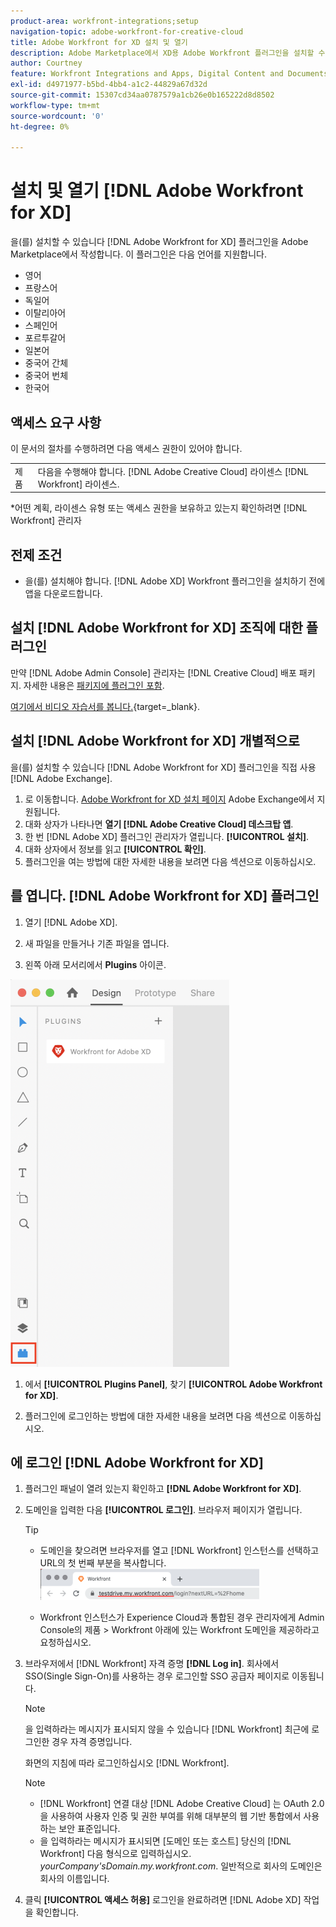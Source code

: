 ```yaml
---
product-area: workfront-integrations;setup
navigation-topic: adobe-workfront-for-creative-cloud
title: Adobe Workfront for XD 설치 및 열기
description: Adobe Marketplace에서 XD용 Adobe Workfront 플러그인을 설치할 수 있습니다.
author: Courtney
feature: Workfront Integrations and Apps, Digital Content and Documents
exl-id: d4971977-b5bd-4bb4-a1c2-44829a67d32d
source-git-commit: 15307cd34aa0787579a1cb26e0b165222d8d8502
workflow-type: tm+mt
source-wordcount: '0'
ht-degree: 0%

---
```


# 설치 및 열기 [!DNL Adobe Workfront for XD]

을(를) 설치할 수 있습니다 [!DNL Adobe Workfront for XD] 플러그인을 Adobe Marketplace에서 작성합니다. 이 플러그인은 다음 언어를 지원합니다.

* 영어
* 프랑스어
* 독일어
* 이탈리아어
* 스페인어
* 포르투갈어
* 일본어
* 중국어 간체
* 중국어 번체
* 한국어

## 액세스 요구 사항

이 문서의 절차를 수행하려면 다음 액세스 권한이 있어야 합니다.

<table style="table-layout:auto"> 
 <col> 
 </col> 
 <col> 
 </col> 
 <tbody> 
 <!-- <tr> 
   <td role="rowheader">[!DNL Adobe Workfront] plan*</td> 
   <td> <p>[!UICONTROL Pro] or higher</p> </td> 
  </tr> 
  <tr data-mc-conditions=""> 
   <td role="rowheader">[!DNL Adobe Workfront] license*</td> 
   <td> <p>[!UICONTROL Work] or [!UICONTROL Plan]</p> </td> 
  </tr> -->
  <tr> 
   <td role="rowheader">제품</td> 
   <td>다음을 수행해야 합니다. [!DNL Adobe Creative Cloud] 라이센스 [!DNL Workfront] 라이센스.</td> 
  </tr> 
 </tbody> 
</table>

&#42;어떤 계획, 라이센스 유형 또는 액세스 권한을 보유하고 있는지 확인하려면 [!DNL Workfront] 관리자

## 전제 조건

* 을(를) 설치해야 합니다. [!DNL Adobe XD] Workfront 플러그인을 설치하기 전에 앱을 다운로드합니다.

## 설치 [!DNL Adobe Workfront for XD] 조직에 대한 플러그인

만약 [!DNL Adobe Admin Console] 관리자는 [!DNL Creative Cloud] 배포 패키지. 자세한 내용은 [패키지에 플러그인 포함](https://helpx.adobe.com/in/enterprise/using/manage-extensions.html).

[여기에서 비디오 자습서를 봅니다.](https://www.youtube.com/watch?v=zzvXNLIBzrc){target=_blank}.

## 설치 [!DNL Adobe Workfront for XD] 개별적으로

을(를) 설치할 수 있습니다 [!DNL Adobe Workfront for XD] 플러그인을 직접 사용 [!DNL Adobe Exchange].

1. 로 이동합니다. [Adobe Workfront for XD 설치 페이지](https://exchange.adobe.com/apps/cc/4c3566f9?pluginId=4c3566f9&amp;workflow=share) Adobe Exchange에서 지원됩니다.
1. 대화 상자가 나타나면 **열기 [!DNL Adobe Creative Cloud] 데스크탑 앱**.
1. 한 번 [!DNL Adobe XD] 플러그인 관리자가 열립니다. **[!UICONTROL 설치]**.
1. 대화 상자에서 정보를 읽고 **[!UICONTROL 확인]**.
1. 플러그인을 여는 방법에 대한 자세한 내용을 보려면 다음 섹션으로 이동하십시오.

## 를 엽니다. [!DNL Adobe Workfront for XD] 플러그인

1. 열기 [!DNL Adobe XD].

1. 새 파일을 만들거나 기존 파일을 엽니다.

1. 왼쪽 아래 모서리에서 **Plugins** 아이콘.

![](assets/xd-plugin-window-350x620.png)

1. 에서 **[!UICONTROL Plugins Panel]**, 찾기 **[!UICONTROL Adobe Workfront for XD]**.

1. 플러그인에 로그인하는 방법에 대한 자세한 내용을 보려면 다음 섹션으로 이동하십시오.

## 에 로그인 [!DNL Adobe Workfront for XD]

1. 플러그인 패널이 열려 있는지 확인하고 **[!DNL Adobe Workfront for XD]**.
1. 도메인을 입력한 다음 **[!UICONTROL 로그인]**. 브라우저 페이지가 열립니다.

   >[!TIP]
   >
   >* 도메인을 찾으려면 브라우저를 열고 [!DNL Workfront] 인스턴스를 선택하고 URL의 첫 번째 부분을 복사합니다.\
      >![](assets/domain-350x50.png)
   >
   > * Workfront 인스턴스가 Experience Cloud과 통합된 경우 관리자에게 Admin Console의 제품 > Workfront 아래에 있는 Workfront 도메인을 제공하라고 요청하십시오.


1. 브라우저에서 [!DNL Workfront] 자격 증명 **[!DNL Log in]**. 회사에서 SSO(Single Sign-On)를 사용하는 경우 로그인할 SSO 공급자 페이지로 이동됩니다.

   >[!NOTE]
   >
   >을 입력하라는 메시지가 표시되지 않을 수 있습니다 [!DNL Workfront] 최근에 로그인한 경우 자격 증명입니다.

   화면의 지침에 따라 로그인하십시오 [!DNL Workfront].

   >[!NOTE]
   >
   >* [!DNL Workfront] 연결 대상 [!DNL Adobe Creative Cloud] 는 OAuth 2.0을 사용하여 사용자 인증 및 권한 부여를 위해 대부분의 웹 기반 통합에서 사용하는 보안 표준입니다.
   >* 을 입력하라는 메시지가 표시되면 [도메인 또는 호스트] 당신의 [!DNL Workfront] 다음 형식으로 입력하십시오. *yourCompany&#39;sDomain.my.workfront.com*. 일반적으로 회사의 도메인은 회사의 이름입니다.


1. 클릭 **[!UICONTROL 액세스 허용]** 로그인을 완료하려면 [!DNL Adobe XD] 작업을 확인합니다.

 
